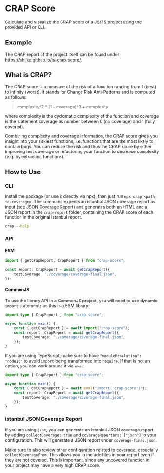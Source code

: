 # CRAP Score

Calculate and visualize the CRAP score of a JS/TS project using the provided API or CLI.

## Example

The CRAP report of the project itself can be found under <https://ahilke.github.io/js-crap-score/>.

## What is CRAP?

The CRAP score is a measure of the risk of a function ranging from 1 (best) to infinity (worst). It stands for Change Risk Anti-Patterns and is computed as follows:

> complexity^2 \* (1 - coverage)^3 + complexity

where complexity is the cyclomatic complexity of the function and coverage is the statement coverage as number between 0 (no coverage) and 1 (fully covered).

Combining complexity and coverage information, the CRAP score gives you insight into your riskiest functions, i.e. functions that are the most likely to contain bugs. You can reduce the risk and thus the CRAP score by either improving test coverage or refactoring your function to decrease complexity (e.g. by extracting functions).

## How to Use

### CLI

Install the package (or use it directly via npx), then just run `npx crap <path-to-coverage>`.
The command expects an istanbul JSON coverage report as input (see [JSON Coverage Report](#istanbul-json-coverage-report)) and generates both an HTML and a JSON report in the `crap-report` folder, containing the CRAP score of each function in the original istanbul report.

```sh
crap --help
```

### API

#### ESM

```ts
import { getCrapReport, CrapReport } from "crap-score";

const report: CrapReport = await getCrapReport({
    testCoverage: "./coverage/coverage-final.json",
});
```

#### CommonJS

To use the library API in a CommonJS project, you will need to use dynamic `import` statements as this is a ESM library:

```ts
import type { CrapReport } from "crap-score";

async function main() {
    const { getCrapReport } = await import("crap-score");
    const report: CrapReport = await getCrapReport({
        testCoverage: "./coverage/coverage-final.json",
    });
}
```

If you are using TypeScript, make sure to have `"moduleResolution": "node16"` to avoid `import` being transformed into `require`. If that is not an option, you can work around it via `eval`:

```ts
import type { CrapReport } from "crap-score";

async function main() {
    const { getCrapReport } = await eval("import('crap-score')");
    const report: CrapReport = await getCrapReport({
        testCoverage: "./coverage/coverage-final.json",
    });
}
```

### istanbul JSON Coverage Report

If you are using `jest`, you can generate an istanbul JSON coverage report by adding `collectCoverage: true` and `coverageReporters: ["json"]` to your configuration. This will generate a JSON report under `coverage-final.json`.

Make sure to also review other configuration related to coverage, especially `collectCoverageFrom`. This allows you to include files in your report even if they are not covered. This is important, since any uncovered function in your project may have a very high CRAP score.
